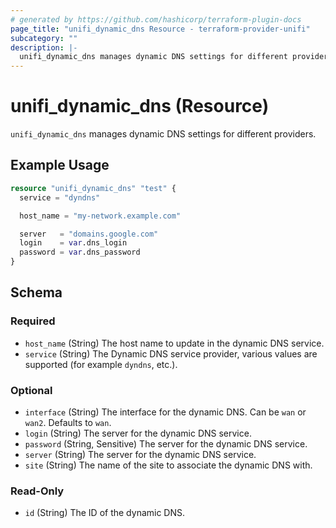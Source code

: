 ```yaml
---
# generated by https://github.com/hashicorp/terraform-plugin-docs
page_title: "unifi_dynamic_dns Resource - terraform-provider-unifi"
subcategory: ""
description: |-
  unifi_dynamic_dns manages dynamic DNS settings for different providers.
---
```


# unifi_dynamic_dns (Resource)

`unifi_dynamic_dns` manages dynamic DNS settings for different providers.

## Example Usage

```terraform
resource "unifi_dynamic_dns" "test" {
  service = "dyndns"

  host_name = "my-network.example.com"

  server   = "domains.google.com"
  login    = var.dns_login
  password = var.dns_password
}
```

<!-- schema generated by tfplugindocs -->
## Schema

### Required

- `host_name` (String) The host name to update in the dynamic DNS service.
- `service` (String) The Dynamic DNS service provider, various values are supported (for example `dyndns`, etc.).

### Optional

- `interface` (String) The interface for the dynamic DNS. Can be `wan` or `wan2`. Defaults to `wan`.
- `login` (String) The server for the dynamic DNS service.
- `password` (String, Sensitive) The server for the dynamic DNS service.
- `server` (String) The server for the dynamic DNS service.
- `site` (String) The name of the site to associate the dynamic DNS with.

### Read-Only

- `id` (String) The ID of the dynamic DNS.


